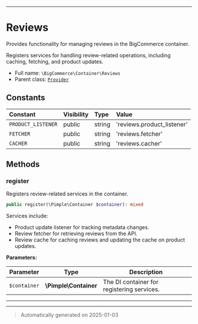 ***

# Reviews

Provides functionality for managing reviews in the BigCommerce container.

Registers services for handling review-related operations, including caching,
fetching, and product updates.

* Full name: `\BigCommerce\Container\Reviews`
* Parent class: [`Provider`](./classes/BigCommerce/Container/Provider.md)


## Constants

| Constant | Visibility | Type | Value |
|:---------|:-----------|:-----|:------|
|`PRODUCT_LISTENER`|public|string|&#039;reviews.product_listener&#039;|
|`FETCHER`|public|string|&#039;reviews.fetcher&#039;|
|`CACHER`|public|string|&#039;reviews.cacher&#039;|


## Methods


### register

Registers review-related services in the container.

```php
public register(\Pimple\Container $container): mixed
```

Services include:
- Product update listener for tracking metadata changes.
- Review fetcher for retrieving reviews from the API.
- Review cache for caching reviews and updating the cache on product updates.






**Parameters:**

| Parameter | Type | Description |
|-----------|------|-------------|
| `$container` | **\Pimple\Container** | The DI container for registering services. |





***


***
> Automatically generated on 2025-01-03
